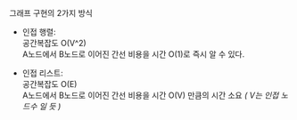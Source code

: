 그래프 구현의 2가지 방식  
+ 인접 행렬:   
공간복잡도 O(V^2)  
A노드에서 B노드로 이어진 간선 비용을 시간 O(1)로 즉시 알 수 있다.

+ 인접 리스트:   
공간복잡도 O(E)  
A노드에서 B노드로 이어진 간선 비용을 시간 O(V) 만큼의 시간 소요 _( V는 인접 노드수 일 듯 )_